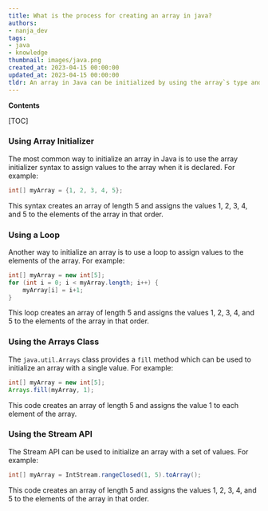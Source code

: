 ```yaml
---
title: What is the process for creating an array in java?
authors:
- nanja_dev
tags:
- java
- knowledge
thumbnail: images/java.png
created_at: 2023-04-15 00:00:00
updated_at: 2023-04-15 00:00:00
tldr: An array in Java can be initialized by using the array`s type and size, followed by curly braces containing the array`s elements.
---
```


**Contents**

[TOC]

### Using Array Initializer

The most common way to initialize an array in Java is to use the array initializer syntax to assign values to the array when it is declared. For example:

```java
int[] myArray = {1, 2, 3, 4, 5};
```

This syntax creates an array of length 5 and assigns the values 1, 2, 3, 4, and 5 to the elements of the array in that order.

### Using a Loop

Another way to initialize an array is to use a loop to assign values to the elements of the array. For example:

```java
int[] myArray = new int[5];
for (int i = 0; i < myArray.length; i++) {
    myArray[i] = i+1;
}
```

This loop creates an array of length 5 and assigns the values 1, 2, 3, 4, and 5 to the elements of the array in that order.

### Using the Arrays Class

The `java.util.Arrays` class provides a `fill` method which can be used to initialize an array with a single value. For example:

```java
int[] myArray = new int[5];
Arrays.fill(myArray, 1);
```

This code creates an array of length 5 and assigns the value 1 to each element of the array.

### Using the Stream API

The Stream API can be used to initialize an array with a set of values. For example:

```java
int[] myArray = IntStream.rangeClosed(1, 5).toArray();
```

This code creates an array of length 5 and assigns the values 1, 2, 3, 4, and 5 to the elements of the array in that order.

